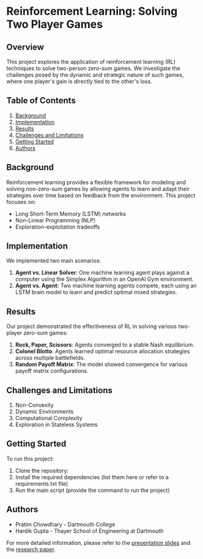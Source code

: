 # Reinforcement Learning: Solving Two Player Games

## Overview

This project explores the application of reinforcement learning (RL) techniques to solve two-person zero-sum games. We investigate the challenges posed by the dynamic and strategic nature of such games, where one player's gain is directly tied to the other's loss.

## Table of Contents

1. [Background](#background)
2. [Implementation](#implementation)
3. [Results](#results)
4. [Challenges and Limitations](#challenges-and-limitations)
5. [Getting Started](#getting-started)
6. [Authors](#authors)

## Background

Reinforcement learning provides a flexible framework for modeling and solving non-zero-sum games by allowing agents to learn and adapt their strategies over time based on feedback from the environment. This project focuses on:

- Long Short-Term Memory (LSTM) networks
- Non-Linear Programming (NLP)
- Exploration-exploitation tradeoffs

## Implementation

We implemented two main scenarios:

1. **Agent vs. Linear Solver**: One machine learning agent plays against a computer using the Simplex Algorithm in an OpenAI Gym environment.
2. **Agent vs. Agent**: Two machine learning agents compete, each using an LSTM brain model to learn and predict optimal mixed strategies.

## Results

Our project demonstrated the effectiveness of RL in solving various two-player zero-sum games:

1. **Rock, Paper, Scissors**: Agents converged to a stable Nash equilibrium.
2. **Colonel Blotto**: Agents learned optimal resource allocation strategies across multiple battlefields.
3. **Random Payoff Matrix**: The model showed convergence for various payoff matrix configurations.

## Challenges and Limitations

1. Non-Convexity
2. Dynamic Environments
3. Computational Complexity
4. Exploration in Stateless Systems

## Getting Started

To run this project:

1. Clone the repository:
2. Install the required dependencies (list them here or refer to a requirements.txt file)
3. Run the main script (provide the command to run the project)

## Authors

- Pratim Chowdhary - Dartmouth College
- Hardik Gupta - Thayer School of Engineering at Dartmouth

For more detailed information, please refer to the [presentation slides](https://github.com/guptahardik/RLGameSolver/blob/main/Final%20Presentation.pptx) and the [research paper](https://github.com/guptahardik/RLGameSolver/blob/main/paper.pdf).
